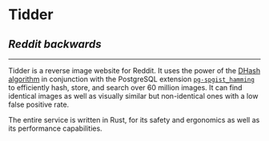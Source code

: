 # Tidder
## *Reddit backwards*
***
Tidder is a reverse image website for Reddit. It uses the power of the [DHash algorithm](https://www.hackerfactor.com/blog/index.php?/archives/529-Kind-of-Like-That.html) in conjunction with the PostgreSQL extension [`pg-spgist_hamming`](https://github.com/fake-name/pg-spgist_hamming) to efficiently hash, store, and search over 60 million images. It can find identical images as well as visually similar but non-identical ones with a low false positive rate.

The entire service is written in Rust, for its safety and ergonomics as well as its performance capabilities.
